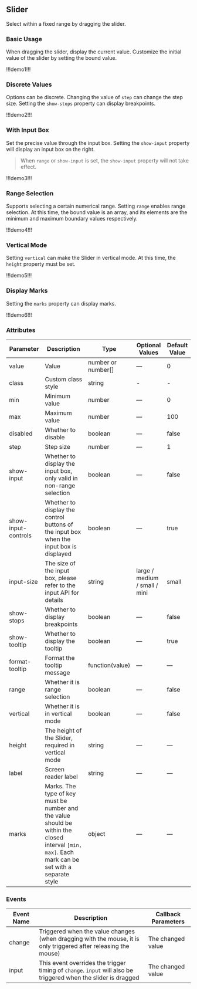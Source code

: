 ## Slider

Select within a fixed range by dragging the slider.

### Basic Usage

When dragging the slider, display the current value. Customize the initial value of the slider by setting the bound value.

!!!demo1!!!

### Discrete Values

Options can be discrete. Changing the value of `step` can change the step size. Setting the `show-stops` property can display breakpoints.

!!!demo2!!!

### With Input Box

Set the precise value through the input box. Setting the `show-input` property will display an input box on the right.

> When `range` or `show-input` is set, the `show-input` property will not take effect.

!!!demo3!!!

### Range Selection

Supports selecting a certain numerical range. Setting `range` enables range selection. At this time, the bound value is an array, and its elements are the minimum and maximum boundary values respectively.

!!!demo4!!!

### Vertical Mode

Setting `vertical` can make the Slider in vertical mode. At this time, the `height` property must be set.

!!!demo5!!!

### Display Marks

Setting the `marks` property can display marks.

!!!demo6!!!

### Attributes

| Parameter           | Description                                                                                                                                       | Type               | Optional Values               | Default Value |
| ------------------- | ------------------------------------------------------------------------------------------------------------------------------------------------- | ------------------ | ----------------------------- | ------------- |
| value               | Value                                                                                                                                             | number or number[] | —                             | 0             |
| class               | Custom class style                                                                                                                                | string             | -                             | -             |
| min                 | Minimum value                                                                                                                                     | number             | —                             | 0             |
| max                 | Maximum value                                                                                                                                     | number             | —                             | 100           |
| disabled            | Whether to disable                                                                                                                                | boolean            | —                             | false         |
| step                | Step size                                                                                                                                         | number             | —                             | 1             |
| show-input          | Whether to display the input box, only valid in non-range selection                                                                               | boolean            | —                             | false         |
| show-input-controls | Whether to display the control buttons of the input box when the input box is displayed                                                           | boolean            | —                             | true          |
| input-size          | The size of the input box, please refer to the input API for details                                                                              | string             | large / medium / small / mini | small         |
| show-stops          | Whether to display breakpoints                                                                                                                    | boolean            | —                             | false         |
| show-tooltip        | Whether to display the tooltip                                                                                                                    | boolean            | —                             | true          |
| format-tooltip      | Format the tooltip message                                                                                                                        | function(value)    | —                             | —             |
| range               | Whether it is range selection                                                                                                                     | boolean            | —                             | false         |
| vertical            | Whether it is in vertical mode                                                                                                                    | boolean            | —                             | false         |
| height              | The height of the Slider, required in vertical mode                                                                                               | string             | —                             | —             |
| label               | Screen reader label                                                                                                                               | string             | —                             | —             |
| marks               | Marks. The type of key must be number and the value should be within the closed interval `[min, max]`. Each mark can be set with a separate style | object             | —                             | —             |

### Events

| Event Name | Description                                                                                                     | Callback Parameters |
| ---------- | --------------------------------------------------------------------------------------------------------------- | ------------------- |
| change     | Triggered when the value changes (when dragging with the mouse, it is only triggered after releasing the mouse) | The changed value   |
| input      | This event overrides the trigger timing of `change`. `input` will also be triggered when the slider is dragged  | The changed value   |
